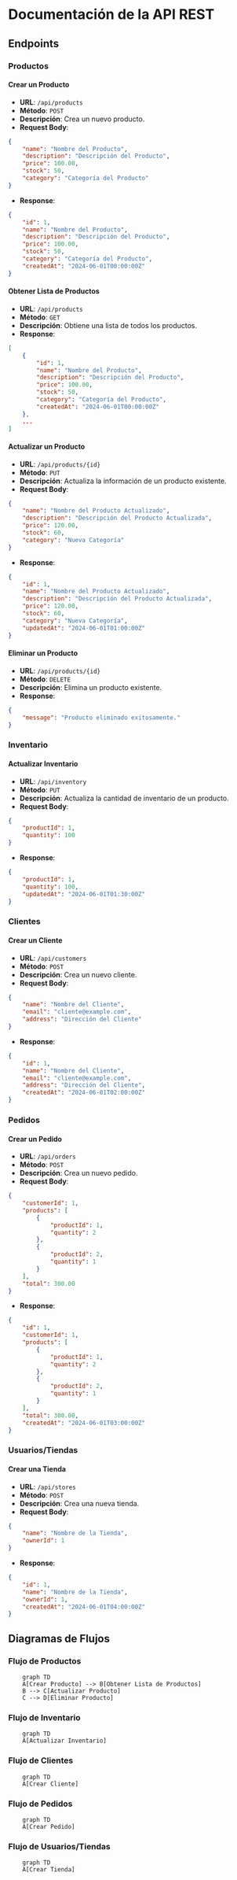 # Documentación de la API REST

## Endpoints

### Productos
#### Crear un Producto
-  **URL**: `/api/products`
-  **Método**: `POST`
-  **Descripción**: Crea un nuevo producto.
-  **Request Body**:

```json
{
	"name": "Nombre del Producto",
	"description": "Descripción del Producto",
	"price": 100.00,
	"stock": 50,
	"category": "Categoría del Producto"
}
```

-  **Response**:
```json
{
	"id": 1,
	"name": "Nombre del Producto",
	"description": "Descripción del Producto",
	"price": 100.00,
	"stock": 50,
	"category": "Categoría del Producto",
	"createdAt": "2024-06-01T00:00:00Z"
}
```

#### Obtener Lista de Productos
-  **URL**: `/api/products`
-  **Método**: `GET`
-  **Descripción**: Obtiene una lista de todos los productos.
-  **Response**:

```json
[
	{
		"id": 1,
		"name": "Nombre del Producto",
		"description": "Descripción del Producto",
		"price": 100.00,
		"stock": 50,
		"category": "Categoría del Producto",
		"createdAt": "2024-06-01T00:00:00Z"
	},
	...
]
```

#### Actualizar un Producto
-  **URL**: `/api/products/{id}`
-  **Método**: `PUT`
-  **Descripción**: Actualiza la información de un producto existente.
-  **Request Body**:

```json
{
	"name": "Nombre del Producto Actualizado",
	"description": "Descripción del Producto Actualizada",
	"price": 120.00,
	"stock": 60,
	"category": "Nueva Categoría"
}
```

-  **Response**:

```json
{
	"id": 1,
	"name": "Nombre del Producto Actualizado",
	"description": "Descripción del Producto Actualizada",
	"price": 120.00,
	"stock": 60,
	"category": "Nueva Categoría",
	"updatedAt": "2024-06-01T01:00:00Z"
}
```

#### Eliminar un Producto

-  **URL**: `/api/products/{id}`
-  **Método**: `DELETE`
-  **Descripción**: Elimina un producto existente.
-  **Response**:

```json
{
	"message": "Producto eliminado exitosamente."
}
```

### Inventario

#### Actualizar Inventario

-  **URL**: `/api/inventory`
-  **Método**: `PUT`
-  **Descripción**: Actualiza la cantidad de inventario de un producto.
-  **Request Body**:

```json
{
	"productId": 1,
	"quantity": 100
}
```

-  **Response**:

```json
{
	"productId": 1,
	"quantity": 100,
	"updatedAt": "2024-06-01T01:30:00Z"
}
```

### Clientes

#### Crear un Cliente

-  **URL**: `/api/customers`
-  **Método**: `POST`
-  **Descripción**: Crea un nuevo cliente.
-  **Request Body**:

```json
{
	"name": "Nombre del Cliente",
	"email": "cliente@example.com",
	"address": "Dirección del Cliente"
}
```

-  **Response**:
```json
{
	"id": 1,
	"name": "Nombre del Cliente",
	"email": "cliente@example.com",
	"address": "Dirección del Cliente",
	"createdAt": "2024-06-01T02:00:00Z"
}
```

### Pedidos

#### Crear un Pedido
-  **URL**: `/api/orders`
-  **Método**: `POST`
-  **Descripción**: Crea un nuevo pedido.
-  **Request Body**:

```json
{
	"customerId": 1,
	"products": [
		{
			"productId": 1,
			"quantity": 2
		},
		{
			"productId": 2,
			"quantity": 1
		}
	],
	"total": 300.00
}
```

-  **Response**:
```json
{
	"id": 1,
	"customerId": 1,
	"products": [
		{
			"productId": 1,
			"quantity": 2
		},
		{
			"productId": 2,
			"quantity": 1
		}
	],
	"total": 300.00,
	"createdAt": "2024-06-01T03:00:00Z"
}
```

### Usuarios/Tiendas
#### Crear una Tienda
-  **URL**: `/api/stores`
-  **Método**: `POST`
-  **Descripción**: Crea una nueva tienda.
-  **Request Body**:

```json
{
	"name": "Nombre de la Tienda",
	"ownerId": 1
}
```

-  **Response**:

```json
{
	"id": 1,
	"name": "Nombre de la Tienda",
	"ownerId": 1,
	"createdAt": "2024-06-01T04:00:00Z"
}
```

## Diagramas de Flujos
### Flujo de Productos

```mermaid
	graph TD
	A[Crear Producto] --> B[Obtener Lista de Productos]
	B --> C[Actualizar Producto]
	C --> D[Eliminar Producto]
```

### Flujo de Inventario
```mermaid
	graph TD
	A[Actualizar Inventario]
```

### Flujo de Clientes
```mermaid
	graph TD
	A[Crear Cliente]
```

### Flujo de Pedidos
```mermaid
	graph TD
	A[Crear Pedido]
```

### Flujo de Usuarios/Tiendas
```mermaid
	graph TD
	A[Crear Tienda]
```